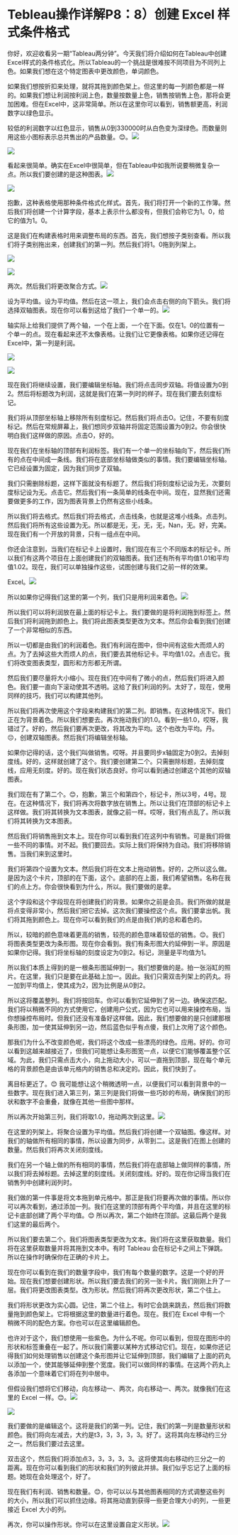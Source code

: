 # Tebleau操作详解P8：8）创建 Excel 样式条件格式 

你好，欢迎收看另一期“Tableau两分钟”。今天我们将介绍如何在Tableau中创建Excel样式的条件格式化。所以Tableau的一个挑战是很难按不同项目为不同列上色。如果我们想在这个特定图表中更改颜色，单词颜色。

如果我们想按折扣来处理，就将其拖到颜色架上。但这里的每一列颜色都是一样的。如果我们想让利润按利润上色，数量按数量上色，销售按销售上色，那将会更加困难。但在Excel中，这非常简单。所以在这里你可以看到，销售额更高，利润数字以绿色显示。

较低的利润数字以红色显示，销售从0到330000时从白色变为深绿色。而数量则用这些小图标表示总共售出的产品数量。😊。![](img/2b515da47cc02a21b2673bd9a50fc285_1.png)

![](img/2b515da47cc02a21b2673bd9a50fc285_2.png)

看起来很简单。确实在Excel中很简单，但在Tableau中如我所说要稍微复杂一点。所以我们要创建的是这种图表。![](img/2b515da47cc02a21b2673bd9a50fc285_4.png)

![](img/2b515da47cc02a21b2673bd9a50fc285_5.png)

抱歉，这种表格使用那种条件格式化样式。首先，我们将打开一个新的工作簿。然后我们将创建一个计算字段，基本上表示什么都没有，但我们会称它为1。0，给它的值为1。0。

这是我们在构建表格时用来调整布局的东西。首先，我们想按子类别查看。所以我们将子类别拖出来，创建我们的第一列。然后我们将1。0拖到列架上。

![](img/2b515da47cc02a21b2673bd9a50fc285_7.png)

![](img/2b515da47cc02a21b2673bd9a50fc285_8.png)

两次。然后我们将更改聚合方式。![](img/2b515da47cc02a21b2673bd9a50fc285_10.png)

设为平均值。设为平均值。然后在这一项上，我们会点击右侧的向下箭头。我们将选择双轴图表。现在你可以看到这给了我们一个单一的。![](img/2b515da47cc02a21b2673bd9a50fc285_12.png)

轴实际上给我们提供了两个轴，一个在上面，一个在下面。仅在1。0的位置有一个单一的点。现在看起来还不太像表格。让我们让它更像表格。如果你还记得在Excel中，第一列是利润。

![](img/2b515da47cc02a21b2673bd9a50fc285_14.png)

![](img/2b515da47cc02a21b2673bd9a50fc285_15.png)

现在我们将继续设置，我们要编辑坐标轴。我们将点击同步双轴。将值设置为0到2。然后将标题改为利润，这就是我们在第一列时的样子。现在我们要去刻度标记。

我们将从顶部坐标轴上移除所有刻度标记。然后我们将点击O。记住，不要有刻度标记。然后在常规屏幕上，我们想同步双轴并将固定范围设置为0到2。你会很快明白我们这样做的原因。点击O，好的。

现在我们在坐标轴的顶部有利润标签。我们有一个单一的坐标轴向下，然后我们所有的点在中间成一条线。我们将在底部坐标轴做类似的事情。我们要编辑坐标轴。它已经设置为固定，因为我们同步了双轴。

我们只需删除标题，这样下面就没有标题了。然后我们将刻度标记设为无，次要刻度标记设为无。点击它。然后我们有一条简单的线条在中间。现在，显然我们还需要做更多的工作，因为图表背景上仍然有这些小线条。

所以我们将去格式。然后我们将去格式，点击线条，也就是这堆小线条。点击列。然后我们将所有这些设置为无。所以都是无，无，无，无，Nan，无。好，完美。现在我们有一个开放的背景，只有一组点在中间。

你还会注意到，当我们在标记卡上设置时，我们现在有三个不同版本的标记卡。所以我们有这两个项目在上面创建我们的双轴图表。我们还有所有平均值1.01和平均值1.02。现在，我们可以单独操作这些，试图创建与我们之前一样的效果。

Excel。![](img/2b515da47cc02a21b2673bd9a50fc285_17.png)

所以如果你记得我们这里的第一个列，我们只是用利润来着色。![](img/2b515da47cc02a21b2673bd9a50fc285_19.png)

所以我们可以将利润放在最上面的标记卡上。我们要做的是将利润拖到标签上。然后我们将利润拖到颜色上。我们将此图表类型更改为文本。然后你会看到我们创建了一个非常相似的东西。

所以一切都是由我们的利润着色。我们有利润在图中，但中间有这些大而烦人的点。为了去掉这些大而烦人的点，我们要去其他标记卡。平均值1.02。点击它。我们将改变图表类型，圆形和方形都无所谓。

然后我们要尽量将大小缩小。现在我们在中间有了微小的点，然后我们将进入颜色。我们要一直向下滚动使其不透明。这给了我们利润的列。太好了，现在，使用同样的技巧，我们可以构建其他列。

所以我们将再次使用这个字段来构建我们的第二列。即销售。在这种情况下。我们正在为背景着色。所以我们想要去。再次拖动我们的1.0。看到一些1.0，哎呀，我错过了。好的，然后我们要再次更改，将其改为平均。这个也改为平均。丹。😔，创建双轴图表。然后我们将编辑坐标轴。

如果你记得的话，这个我们叫做销售。哎呀。并且要同步x轴固定为0到2。去掉刻度线。好的，这样就创建了这个。我们要创建第二个。只需删除标题，去掉刻度线，应用无刻度。好的。现在我们状态良好。你可以看到通过创建这个其他的双轴图表。

我们现在有了第二个。😊，抱歉，第三个和第四个，标记卡，所以3号，4号。现在。在这种情况下，我们将再次将数字放在销售上。所以让我们在顶部的标记卡上这样做。我们将其转换为文本图表，就像之前一样。哎呀，我们有点乱了。所以我们将其转换为文本图表。

然后我们将销售拖到文本上。现在你可以看到我们在这列中有销售。可是我们将做一些不同的事情。对不起。我们要回去。实际上我们将保持为自动。我们将移除销售。当我们来到这里时。

我们将第四个设置为文本。然后我们将在文本上拖动销售。好的，之所以这么做。是因为这个卡片，顶部的在下面，这个。底部的在上面，我们希望销售。名称在我们的点上方。你会很快看到为什么，所以。我们要做的是拿。

这个字段和这个字段现在将创建我们的背景。如果你之前是会员。我们所做的就是将点变得非常小，然后我们把它去掉。这次我们要操控这个点。我们要拿出帆。我们将其拖到颜色上。现在你可以看到我们的点是由我们帆的总和着色的。

所以，较暗的颜色意味着更高的销售，较亮的颜色意味着较低的销售。😊。我们将图表类型更改为条形图。现在你会看到。我们有条形图大约延伸到一半。原因是如果你记得。我们将坐标轴的刻度设定为0到2。标记，测量是平均值为1。

所以我们本质上得到的是一根条形图延伸到一。我们想要做的是。拍一张浴缸的照片。在这里，我们只是要在此基础上加一。因此。我们只需双击列架上的药丸。将一加到平均值上，使其成为2，因为比例是从0到2。

所以这将覆盖整列。我们将按回车。你可以看到它延伸到了另一边。确保这匹配。我们将以稍微不同的方式使用它，创建用户公式，因为它也可以用来操控布局，当你想操控布局时。但我们还没有准备好这样做。因此，我们想要做的是只创建那根条形图，加一使其延伸到另一边，然后蓝色似乎有点傻，我们上次用了这个颜色。

那我们为什么不改变颜色呢，我们将这个改成一些漂亮的绿色。应用。好的。你可以看到这越来越接近了，但我们可能想让条形图宽一点，以便它们能够覆盖整个区域。为此，我们只需点击大小，向上拖动大小，可以一直拖到顶部，现在每个单元格的背景颜色是由该单元格内的销售总和决定的。因此，我们快到了。

离目标更近了。😊 我可能想让这个稍微透明一点，以便我们可以看到背景中的一些数字。现在我们进入第三列，第三列是我们将做一些巧妙的布局，确保我们的形状和数字不会重叠，就像在其他一些图中那样。

所以再次开始第三列，我们将取1.0，拖动两次到这里。![](img/2b515da47cc02a21b2673bd9a50fc285_21.png)

在这里的列架上。将聚合设置为平均值。然后我们将创建一个双轴图。像这样。对我们的轴做所有相同的事情，所以设置为同步，从零到二。这是我们在图上创建的数量。然后我们将再次关闭刻度线。

我们在另一个轴上做的所有相同的事情，然后我们将在底部轴上做同样的事情，所以我们将去掉标题。去掉这里的刻度线。关闭刻度线。好的。现在你记得当我们在销售列中创建利润列时。

我们做的第一件事是将文本拖到单元格中。那正是我们将要再次做的事情。所以你可以再次看到，通过添加一列。我们在这里的顶部有两个平均值，并且在这里的标记卡底部创建了两个平均值。😊 所以再次，第二个始终在顶部。这最后两个是我们这里的最后两个。

所以我们要去第二个。我们将图表类型更改为文本。我们将在这里获取数量。我们将在这里获取数量并将其拖到文本中。有时 Tableau 会在标记卡之间上下弹跳。所以在操作时确保你在正确的卡片上。

现在你可以看到在我们的数量字段中，我们有每个数量的数字。这是一个好的开始。现在我们想要创建形状。所以我们要去我们的另一张卡片。我们刚刚上升了一层。我们将更改图表类型。改为形状。然后我们将再次更改形状，第二个往上。

我们将形状更改为实心圆。记住，第二个往上。有时它会跳来跳去，然后我们将数量拖到颜色架上。它将根据这里的数量进行着色。现在。我们在 Excel 中有一个稍微不同的配色方案。你也可以在这里编辑颜色。

也许对于这个，我们想使用一些紫色。为什么不呢。你可以看到，但现在图形中的形状和标签重叠在一起了。所以我们需要以某种方式移动它们。现在，如果你还记得我们如何处理销售以创建这个条形图并让它延伸到顶部，我们编辑了上面的药丸以添加一个，使其能够延伸到整个宽度。我们可以做同样的事情。在这两个药丸上各添加一个意味着它们将在列中居中。

但假设我们想将它们移动，向左移动一、两次，向右移动一、两次。就像我们在这里的 Excel 一样。😊。![](img/2b515da47cc02a21b2673bd9a50fc285_23.png)

![](img/2b515da47cc02a21b2673bd9a50fc285_24.png)

我们要做的是编辑这个。这将是我们的第一列。记住，我们的第一列是数量形状和颜色。我们将向左减去，大约是t3，3，3，3，3。好了。这将其向左移动约三分之一。然后我们要过去这里。

双击这个，然后我们将添加点3，3，3，3，3。这将使其向右移动约三分之一的距离。现在你可以看到我们的形状和我们的列彼此并排。我们似乎忘记了上面的标题。她现在会处理这个，好了。

现在我们有利润、销售和数量。😊，你可以以与其他图表相同的方式调整这些列的大小，所以我们可以抓住边缘。将其拖动直到获得一些更合理大小的列，一些更接近 Excel 大小的列。

再次，你可以操作形状。你可以在这里设置自定义形状。![](img/2b515da47cc02a21b2673bd9a50fc285_26.png)
